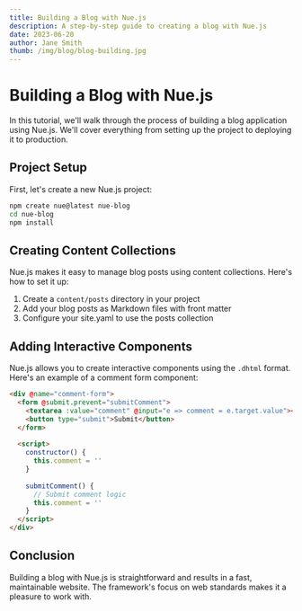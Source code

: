 ```yaml
---
title: Building a Blog with Nue.js
description: A step-by-step guide to creating a blog with Nue.js
date: 2023-06-20
author: Jane Smith
thumb: /img/blog/blog-building.jpg
---
```


# Building a Blog with Nue.js

In this tutorial, we'll walk through the process of building a blog application using Nue.js. We'll cover everything from setting up the project to deploying it to production.

## Project Setup

First, let's create a new Nue.js project:

```bash
npm create nue@latest nue-blog
cd nue-blog
npm install
```

## Creating Content Collections

Nue.js makes it easy to manage blog posts using content collections. Here's how to set it up:

1. Create a `content/posts` directory in your project
2. Add your blog posts as Markdown files with front matter
3. Configure your site.yaml to use the posts collection

## Adding Interactive Components

Nue.js allows you to create interactive components using the `.dhtml` format. Here's an example of a comment form component:

```html
<div @name="comment-form">
  <form @submit.prevent="submitComment">
    <textarea :value="comment" @input="e => comment = e.target.value"></textarea>
    <button type="submit">Submit</button>
  </form>
  
  <script>
    constructor() {
      this.comment = ''
    }
    
    submitComment() {
      // Submit comment logic
      this.comment = ''
    }
  </script>
</div>
```

## Conclusion

Building a blog with Nue.js is straightforward and results in a fast, maintainable website. The framework's focus on web standards makes it a pleasure to work with.

